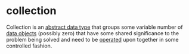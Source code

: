 # collection

Collection is an [abstract data type](/data_md/computer_science/definitions/data_object/abstract_data_type.md) that groups some variable number of [data objects](/data_md/computer_science/definitions/foundamental/data_object.md) (possibly zero) that have some shared significance to the problem being solved and need to be [operated](/data_md/computer_science/definitions/foundamental/operation.md) upon together in some controlled fashion.
